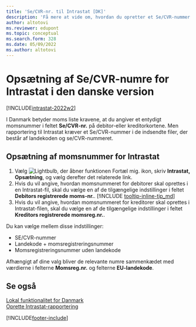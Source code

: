 ```yaml
---
title: 'Se/CVR-nr. til Intrastat [DK]'
description: 'Få mere at vide om, hvordan du opretter et Se/CVR-nummer som angivet i danske Intrastat-behov.'
author: altotovi
ms.reviewer: edupont
ms.topic: conceptual
ms.search.form: 328
ms.date: 05/09/2022
ms.author: altotovi
---
```

# <a name="vat-registration-number-setup-for-intrastat-in-the-danish-version"></a><a name="vat-registration-number-setup-for-intrastat-in-the-danish-version"></a>Opsætning af Se/CVR-numre for Intrastat i den danske version

[!INCLUDE[intrastat-2022w2](../../includes/intrastat-2022w2.md)]

I Danmark betyder moms liste kravene, at du angiver et entydigt momsnummer i feltet **Se/CVR-nr.** på debitor-eller kreditorkortene. Men rapportering til Intrastat kræver et Se/CVR-nummer i de indsendte filer, der består af landekoden og se/CVR-nummeret.

## <a name="to-set-up-vat-registration-numbers-for-intrastat"></a><a name="to-set-up-vat-registration-numbers-for-intrastat"></a>Opsætning af momsnummer for Intrastat

1. Vælg ![Lightbulb, der åbner funktionen Fortæl mig.](../../media/ui-search/search_small.png "Fortæl mig, hvad du vil foretage dig") ikon, skriv **Intrastat, Opsætning**, og vælg derefter det relaterede link.  
2. Hvis du vil angive, hvordan momsnummeret for debitorer skal oprettes i en Intrastat-fil, skal du vælge en af de tilgængelige indstillinger i feltet **Debitors registrerede moms-nr.**. [!INCLUDE [tooltip-inline-tip_md](../../includes/tooltip-inline-tip_md.md)]  
3. Hvis du vil angive, hvordan momsnummeret for kreditorer skal oprettes i Intrastat-filen, skal du vælge en af de tilgængelige indstillinger i feltet **Kreditors registrerede momsreg.nr.**.  

Du kan vælge mellem disse indstillinger:

* SE/CVR-nummer  
* Landekode + momsregistreringsnummer  
* Momsregistreringsnummer uden landekode  

Afhængigt af dine valg bliver de relevante numre sammenkædet med værdierne i felterne **Momsreg.nr.** og felterne **EU-landekode**.  

## <a name="see-also"></a><a name="see-also"></a>Se også

[Lokal funktionalitet for Danmark](denmark-local-functionality.md)  
[Oprette Intrastat-rapportering](../../finance-how-setup-report-intrastat.md)  

[!INCLUDE[footer-include](../../includes/footer-banner.md)]
